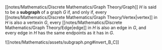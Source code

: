 [[notes/Mathematics/Discrete Mathematics/Graph Theory/Graph]] $H$ is said to be a **subgraph** of a graph $G$ if, and only if, every [[notes/Mathematics/Discrete Mathematics/Graph Theory/Vertex|vertex]] in $H$ is also a vertexin $G$, every [[notes/Mathematics/Discrete Mathematics/Graph Theory/Edge|edge]] in $H$ is also an edge in $G$, and every edge in $H$ has the same endpoints as it has in $G$.

![[notes/Mathematics/assets/subgraph.png#invert_B_C]]